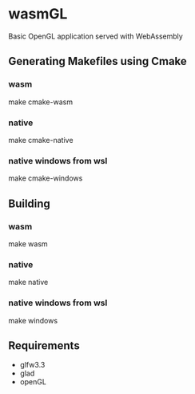 # wasmGL
Basic OpenGL application served with WebAssembly

## Generating Makefiles using Cmake
### wasm
make cmake-wasm
### native
make cmake-native
### native windows from wsl
make cmake-windows

## Building
### wasm
make wasm
### native
make native
### native windows from wsl
make windows

## Requirements
- glfw3.3
- glad
- openGL
